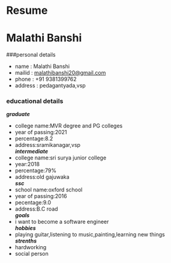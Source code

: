 # Resume  
# Malathi Banshi
###personal details
- name : Malathi Banshi <br>
- mailid : malathibanshi20@gmail.com <br>
- phone : +91 9381399762 <br>
- address : pedagantyada,vsp <br>
### educational details 
 ***graduate***
- college name:MVR degree and PG colleges <br>
- year of passing:2021 <br>
- percentage:8.2<br>
- address:sramikanagar,vsp <br>
***intermediate***
- college name:sri surya junior college <br>
- year:2018 <br>
- percentage:79% <br>
- address:old gajuwaka <br>
***ssc***
- school name:oxford school <br>
- year of passing:2016 <br>
- pecentage:9.0 <br>
- address:B.C road <br>
***goals***
- i want to become a software engineer <br>
***hobbies***
- playing guitar,listening to music,painting,learning new things <br>
***strenths***
- hardworking <br>
- social person <br>
